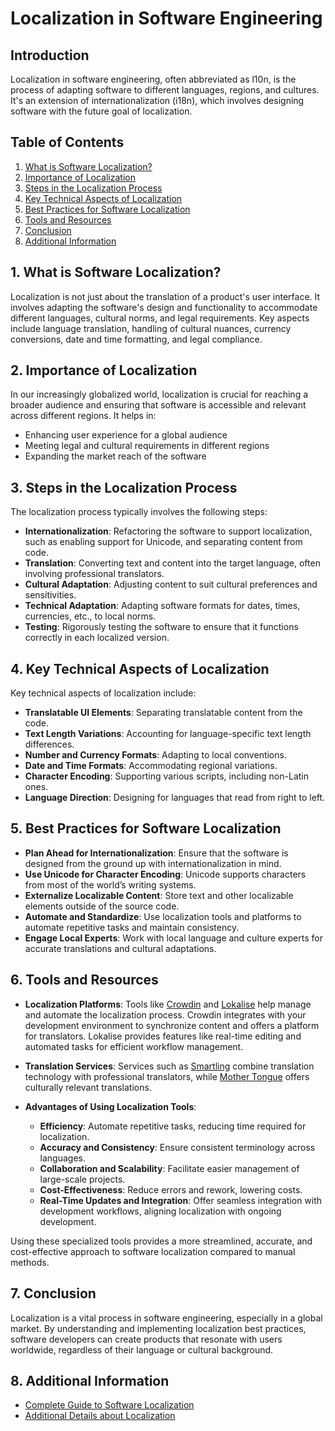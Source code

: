 # Localization in Software Engineering

## Introduction

Localization in software engineering, often abbreviated as l10n, is the process of adapting software to different languages, regions, and cultures. It's an extension of internationalization (i18n), which involves designing software with the future goal of localization.

## Table of Contents
1. [What is Software Localization?](#1-what-is-software-localization)
2. [Importance of Localization](#2-importance-of-localization)
3. [Steps in the Localization Process](#3-steps-in-the-localization-process)
4. [Key Technical Aspects of Localization](#4-key-technical-aspects-of-localization)
5. [Best Practices for Software Localization](#5-best-practices-for-software-localization)
6. [Tools and Resources](#6-tools-and-resources)
7. [Conclusion](#7-conclusion)
8. [Additional Information](#8-additional-information)

## 1. What is Software Localization?

Localization is not just about the translation of a product's user interface. It involves adapting the software's design and functionality to accommodate different languages, cultural norms, and legal requirements. Key aspects include language translation, handling of cultural nuances, currency conversions, date and time formatting, and legal compliance.

## 2. Importance of Localization

In our increasingly globalized world, localization is crucial for reaching a broader audience and ensuring that software is accessible and relevant across different regions. It helps in:
- Enhancing user experience for a global audience
- Meeting legal and cultural requirements in different regions
- Expanding the market reach of the software

## 3. Steps in the Localization Process

The localization process typically involves the following steps:
- **Internationalization**: Refactoring the software to support localization, such as enabling support for Unicode, and separating content from code.
- **Translation**: Converting text and content into the target language, often involving professional translators.
- **Cultural Adaptation**: Adjusting content to suit cultural preferences and sensitivities.
- **Technical Adaptation**: Adapting software formats for dates, times, currencies, etc., to local norms.
- **Testing**: Rigorously testing the software to ensure that it functions correctly in each localized version.

## 4. Key Technical Aspects of Localization

Key technical aspects of localization include:
- **Translatable UI Elements**: Separating translatable content from the code.
- **Text Length Variations**: Accounting for language-specific text length differences.
- **Number and Currency Formats**: Adapting to local conventions.
- **Date and Time Formats**: Accommodating regional variations.
- **Character Encoding**: Supporting various scripts, including non-Latin ones.
- **Language Direction**: Designing for languages that read from right to left.

## 5. Best Practices for Software Localization

- **Plan Ahead for Internationalization**: Ensure that the software is designed from the ground up with internationalization in mind.
- **Use Unicode for Character Encoding**: Unicode supports characters from most of the world’s writing systems.
- **Externalize Localizable Content**: Store text and other localizable elements outside of the source code.
- **Automate and Standardize**: Use localization tools and platforms to automate repetitive tasks and maintain consistency.
- **Engage Local Experts**: Work with local language and culture experts for accurate translations and cultural adaptations.


## 6. Tools and Resources

- **Localization Platforms**: Tools like [Crowdin](https://crowdin.com/) and [Lokalise](https://lokalise.com/) help manage and automate the localization process. Crowdin integrates with your development environment to synchronize content and offers a platform for translators. Lokalise provides features like real-time editing and automated tasks for efficient workflow management.

- **Translation Services**: Services such as [Smartling](https://www.smartling.com/) combine translation technology with professional translators, while [Mother Tongue](https://mothertongue.com/solutions/translation) offers culturally relevant translations.

- **Advantages of Using Localization Tools**:
   - **Efficiency**: Automate repetitive tasks, reducing time required for localization.
   - **Accuracy and Consistency**: Ensure consistent terminology across languages.
   - **Collaboration and Scalability**: Facilitate easier management of large-scale projects.
   - **Cost-Effectiveness**: Reduce errors and rework, lowering costs.
   - **Real-Time Updates and Integration**: Offer seamless integration with development workflows, aligning localization with ongoing development.

Using these specialized tools provides a more streamlined, accurate, and cost-effective approach to software localization compared to manual methods.


## 7. Conclusion

Localization is a vital process in software engineering, especially in a global market. By understanding and implementing localization best practices, software developers can create products that resonate with users worldwide, regardless of their language or cultural background.

## 8. Additional Information
- [Complete Guide to Software Localization](https://phrase.com/blog/posts/software-localization/)
- [Additional Details about Localization](https://developer.mozilla.org/en-US/docs/Glossary/Localization)